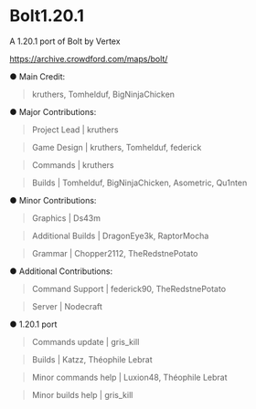 # Bolt1.20.1
A 1.20.1 port of Bolt by Vertex 

https://archive.crowdford.com/maps/bolt/

● Main Credit:

> kruthers, Tomhelduf, BigNinjaChicken

● Major Contributions:

> Project Lead | kruthers

> Game Design | kruthers, Tomhelduf, federick

> Commands | kruthers

> Builds | Tomhelduf, BigNinjaChicken, Asometric, Qu1nten

● Minor Contributions:

> Graphics | Ds43m

> Additional Builds | DragonEye3k, RaptorMocha

> Grammar | Chopper2112, TheRedstnePotato

● Additional Contributions:

> Command Support | federick90, TheRedstnePotato

> Server | Nodecraft

● 1.20.1 port

> Commands update | gris_kill

> Builds | Katzz, Théophile Lebrat

> Minor commands help | Luxion48, Théophile Lebrat

> Minor builds help | gris_kill
